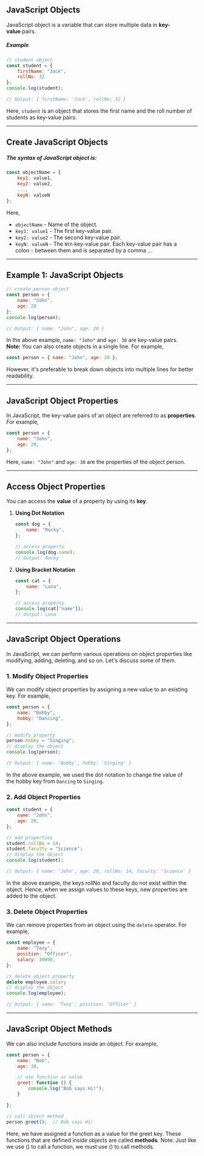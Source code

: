 ## JavaScript Objects
JavaScript object is a variable that can store multiple data in **key-value** pairs.

##### Example
```js
// student object
const student = {
    firstName: "Jack",
    rollNo: 32
};
console.log(student);

// Output: { firstName: 'Jack', rollNo: 32 }
```

Here, `student` is an object that stores the first name and the roll number of students as key-value pairs.
***
## Create JavaScript Objects

##### The syntax of JavaScript object is:
```js
const objectName = {
    key1: value1,
    key2: value2,
    ...,
    keyN: valueN
};
```

Here,
- `objectName` - Name of the object.
- `key1: value1` - The first key-value pair.
- `key2: value2` - The second key-value pair.
- `keyN: valueN` - The `Nth` key-value pair.
Each key-value pair has a colon `:` between them and is separated by a comma `,`.
***
## Example 1: JavaScript Objects

```js
// create person object
const person = {
    name: "John",
    age: 20
};
console.log(person);

// Output: { name: "John", age: 20 }
```

In the above example, `name: "John"` and `age: 30` are key-value pairs.
**Note:** You can also create objects in a single line. For example,

```js
const person = { name: "John", age: 20 };
```

However, it's preferable to break down objects into multiple lines for better readability.
***
## JavaScript Object Properties

In JavaScript, the key-value pairs of an object are referred to as **properties**. For example,
```js
const person = {
    name: "John",
    age: 20,
};
```

Here, `name: "John"` and `age: 30` are the properties of the object person.
***
## Access Object Properties

You can access the **value** of a property by using its **key**.

1. **Using Dot Notation**
	```js
	const dog = {
	    name: "Rocky",
	};
	
	// access property
	console.log(dog.name);
	// Output: Rocky
	```

2. **Using Bracket Notation**
	```js
	const cat = {
	    name: "Luna",
	};
	
	// access property
	console.log(cat["name"]);
	// Output: Luna
	```
***
## JavaScript Object Operations
In JavaScript, we can perform various operations on object properties like modifying, adding, deleting, and so on. Let's discuss some of them.

### 1. Modify Object Properties
We can modify object properties by assigning a new value to an existing key. For example,

```js
const person = {
    name: "Bobby",
    hobby: "Dancing",
};

// modify property
person.hobby = "Singing";
// display the object
console.log(person);

// Output: { name: 'Bobby', hobby: 'Singing' }
```

In the above example, we used the dot notation to change the value of the hobby key from `Dancing` to `Singing`.

### 2. Add Object Properties

```js
const student = {
    name: "John",
    age: 20,
};

// add properties
student.rollNo = 14;
student.faculty = "Science";
// display the object
console.log(student);

// Output: { name: 'John', age: 20, rollNo: 14, faculty: 'Science' }
```

In the above example, the keys rollNo and faculty do not exist within the object. Hence, when we assign values to these keys, new properties are added to the object.

### 3. Delete Object Properties
We can remove properties from an object using the `delete` operator. For example,

```js
const employee = {
    name: "Tony",
    position: "Officer",
    salary: 30000,
};

// delete object property
delete employee.salary
// display the object
console.log(employee);

// Output: { name: 'Tony', position: 'Officer' }
```

***
## JavaScript Object Methods
We can also include functions inside an object. For example,

```js
const person = {
    name: "Bob",
    age: 30,

    // use function as value
    greet: function () {
        console.log("Bob says Hi!");
    }

};

// call object method
person.greet();  // Bob says Hi!
```

Here, we have assigned a function as a value for the greet key.
These functions that are defined inside objects are called **methods**.
Note: Just like we use () to call a function, we must use () to call methods.
